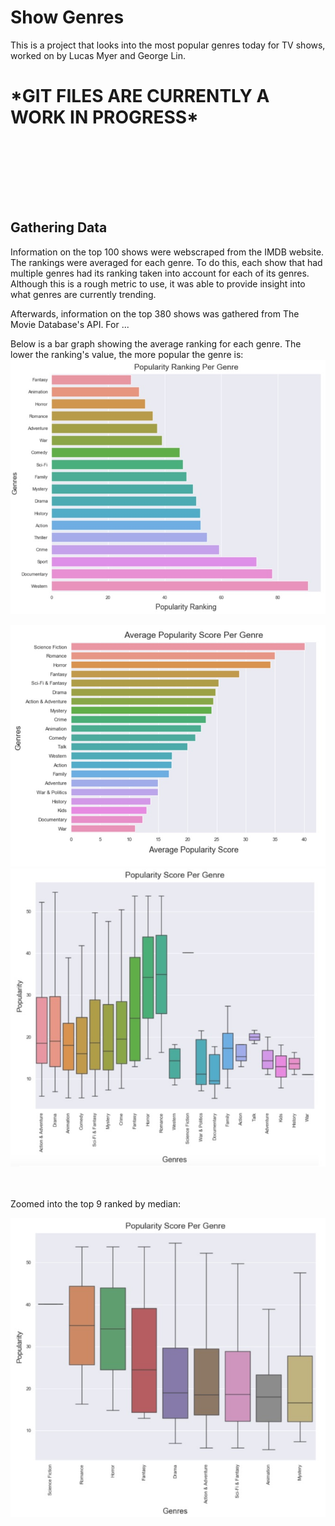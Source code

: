 # Show Genres
This is a project that looks into the most popular genres today for TV shows, worked on by Lucas Myer and George Lin. 

# \***GIT FILES ARE CURRENTLY A WORK IN PROGRESS\***

<!--files are currently hard to read on git but a lot more easily readable in a jupyter notebook //// currently removed ipynb, will replace in a bit-->


<br><br><br><br>

<br>

## Gathering Data
<p> Information on the top 100 shows were webscraped from the IMDB website. The rankings were averaged for each genre. To do this, each show that had multiple genres had its ranking taken into account for each of its genres. Although this is a rough metric to use, it was able to provide insight into what genres are currently trending. </p> 
<p> Afterwards, information on the top 380 shows was gathered from The Movie Database's API. For ...</p>

Below is a bar graph showing the average ranking for each genre. The lower the ranking's value, the more popular the genre is\:
<br>
<img src = "/graphs/avg%20popularity%20rating%20per%20genre%20bar.jpg" width = 700>

<img src = "/graphs/avg%20popularity%20score%20per%20genre%20bar.jpg" width = 700>

<img src = "/graphs/avg%20popularity%20score%20per%20genre%20box.jpg" width = 700>

<br><br>Zoomed into the top 9 ranked by median:

<img src = "/graphs/avg%20popularity%20score%20per%20genre%20box%20zoomed.jpg" width = 700>
